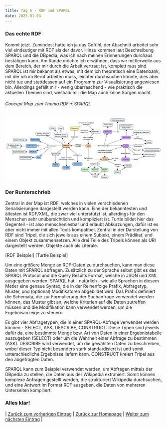 ```yaml
---
title: Tag 6 - RDF und SPARQL
date: 2025-01-03
---
```


### Das echte RDF
Kommt jetzt. Zumindest hatte ich ja das Gefühl, der Abschnitt arbeitet sehr viel eindeutiger mit RDF als der davor. Hinzu kommen laut Beschreibung SPARQL und die DBpedia, was ich nach meinen Erinnerungen durchaus bestätigen kann. Am Rande möchte ich erwähnen, dass wir mittlerweile aus dem Bereich, der mir durch die Arbeit vertraut ist, komplett raus sind. SPARQL ist mir bekannt als etwas, mit dem ich theoretisch eine Datenbank, mit der ich im Beruf arbeiten muss, leichter durchsuchen könnte, dies aber nicht tue und stattdessen auf ein Programm zur Visualisierung angewiesen bin. Allerdings gefällt mir - wenig überraschend - wie praktisch die aktuellen Themen sind, weshalb mir die Map auch keine Sorgen macht.

###### Concept Map zum Thema RDF + SPARQL
![Concept Map](https://raw.githubusercontent.com/piaspios/datenformate/refs/heads/master/assets/images/cmaprdfsparql.png)

### Der Runterschrieb
Zentral in der Map ist RDF, welches in vielen verschiedenen Serialisierungen dargestellt werden kann. Eine der bekanntesten und ältesten ist RDF/XML, die zwar viel unterstützt ist, allerdings für den Menschen sehr unübersichtlich und kompliziert ist. Turtle bildet hier das Gegenteil - ist also menschenlesbar und erlaubt Abkürzungen, dafür ist es aber nicht immer mit allen Tools kompatibel. Zentral in der Darstellung von RDF sind Tripel, die sich jeweils aus einem Subjekt, einem Prädikat, und einem Objekt zusammensetzen. Alle drei Teile des Tripels können als URI dargestellt werden, Objekte auch als Literale.

[RDF Beispiel]
[Turtle Beispiel]

Um eine größere Menge an RDF-Daten zu durchsuchen, kann man diese Daten mit SPARQL abfragen. Zusätzlich zu der Sprache selbst gibt es das SPARQL Protocol und die Query Results Format, welche in JSON und XML ausgegeben werden. SPARQL hat - natürlich - wie alle Sprachen in diesem Metier eine genaue Syntax, die in der Reihenfolge Präfix, Abfragetyp, Muster, und (optional) Modifikatoren abgebildet wird. Das Präfix definiert die Schemata, die zur Formulierung der Suchanfrage verwendet werden können, das Muster gibt an, welche Kriterien auf die Daten zutreffen müssen und die Modifikation kann verwendet werden, um die Ergebnisanzeige zu steuern.

Es gibt vier Abfragetypen, die in einer SPARQL-Abfrage verwendet werden können - SELECT, ASK, DESCRIBE, CONSTRUCT. Diese Typen sind jeweils dafür da, eine bestimmte Menge bzw. Art von Daten in einer Ergebnistabelle auszugeben (SELECT) oder um die Wahrheit einer Abfrage zu bestimmen (ASK). DESCRIBE wird verwendet, um die gewählten Daten zu beschreiben, wobei dieser Typ nicht besonders stark standardisiert ist und somit unterschiedliche Ergebnisse liefern kann. CONSTRUCT kreiert Tripel aus den abgefragten Daten.

SPARQL kann zum Beispiel verwendet werden, um Abfragen mittels der DBpedia zu stellen, die Daten aus der Wikipedia extrahiert. Somit können komplexe Anfragen gestellt werden, die strukturiert Wikipedia durchsuchen, und eine Antwort im Format RDF ausgeben, die Daten von mehreren Unterseiten kompiliert.

### Alles klar!



| [Zurück zum vorherigen Eintrag](https://piaspios.github.io/datenformate/2024/12/28/tag5.html) | [Zurück zur Homepage](https://piaspios.github.io/datenformate/) | [Weiter zum nächsten Eintrag](URL) |
